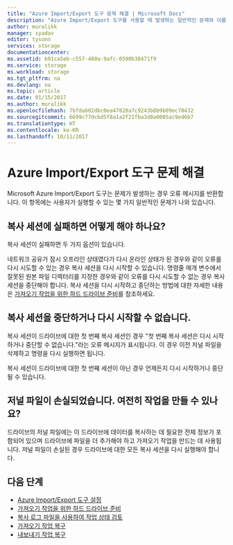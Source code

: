 ```yaml
---
title: "Azure Import/Export 도구 문제 해결 | Microsoft Docs"
description: "Azure Import/Export 도구를 사용할 때 발생하는 일반적인 문제와 이를 처리하는 방법을 알아봅니다."
author: muralikk
manager: syadav
editor: tysonn
services: storage
documentationcenter: 
ms.assetid: b91ca5eb-c557-460a-9afc-0590b38471f9
ms.service: storage
ms.workload: storage
ms.tgt_pltfrm: na
ms.devlang: na
ms.topic: article
ms.date: 01/15/2017
ms.author: muralikk
ms.openlocfilehash: 7bfda602dbc0ea47828a7c9243b8b9b09ec78432
ms.sourcegitcommit: 6699c77dcbd5f8a1a2f21fba3d0a0005ac9ed6b7
ms.translationtype: HT
ms.contentlocale: ko-KR
ms.lasthandoff: 10/11/2017
---
```

# <a name="troubleshooting-the-azure-importexport-tool"></a>Azure Import/Export 도구 문제 해결
Microsoft Azure Import/Export 도구는 문제가 발생하는 경우 오류 메시지를 반환합니다. 이 항목에는 사용자가 실행할 수 있는 몇 가지 일반적인 문제가 나와 있습니다.  
  
## <a name="a-copy-session-fails-what-i-should-do"></a>복사 세션에 실패하면 어떻게 해야 하나요?  
 복사 세션이 실패하면 두 가지 옵션이 있습니다.  
  
 네트워크 공유가 잠시 오프라인 상태였다가 다시 온라인 상태가 된 경우와 같이 오류를 다시 시도할 수 있는 경우 복사 세션을 다시 시작할 수 있습니다. 명령줄 매개 변수에서 잘못된 원본 파일 디렉터리를 지정한 경우와 같이 오류를 다시 시도할 수 없는 경우 복사 세션을 중단해야 합니다. 복사 세션을 다시 시작하고 중단하는 방법에 대한 자세한 내용은 [가져오기 작업을 위한 하드 드라이브 준비](../storage-import-export-tool-preparing-hard-drives-import-v1.md)를 참조하세요.  
  
## <a name="i-cant-resume-or-abort-a-copy-session"></a>복사 세션을 중단하거나 다시 시작할 수 없습니다.  
 복사 세션이 드라이브에 대한 첫 번째 복사 세션인 경우 "첫 번째 복사 세션은 다시 시작하거나 중단할 수 없습니다."라는 오류 메시지가 표시됩니다. 이 경우 이전 저널 파일을 삭제하고 명령을 다시 실행하면 됩니다.  
  
 복사 세션이 드라이브에 대한 첫 번째 세션이 아닌 경우 언제든지 다시 시작하거나 중단될 수 있습니다.  
  
## <a name="i-lost-the-journal-file-can-i-still-create-the-job"></a>저널 파일이 손실되었습니다. 여전히 작업을 만들 수 있나요?  
 드라이브의 저널 파일에는 이 드라이브에 데이터를 복사하는 데 필요한 전체 정보가 포함되어 있으며 드라이브에 파일을 더 추가해야 하고 가져오기 작업을 만드는 데 사용됩니다. 저널 파일이 손실된 경우 드라이브에 대한 모든 복사 세션을 다시 실행해야 합니다.  
  
## <a name="next-steps"></a>다음 단계
 
* [Azure Import/Export 도구 설정](../storage-import-export-tool-setup-v1.md)   
* [가져오기 작업을 위한 하드 드라이브 준비](../storage-import-export-tool-preparing-hard-drives-import-v1.md)   
* [복사 로그 파일을 사용하여 작업 상태 검토](../storage-import-export-tool-reviewing-job-status-v1.md)   
* [가져오기 작업 복구](../storage-import-export-tool-repairing-an-import-job-v1.md)   
* [내보내기 작업 복구](../storage-import-export-tool-repairing-an-export-job-v1.md)
